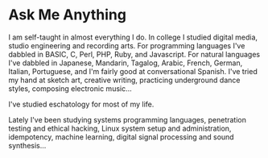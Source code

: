 # Ask Me Anything

I am self-taught in almost everything I do. In college I studied digital media, studio engineering and recording arts. For programming languages I've dabbled in BASIC, C, Perl, PHP, Ruby, and Javascript. For natural languages I've dabbled in Japanese, Mandarin, Tagalog, Arabic, French, German, Italian, Portuguese, and I'm fairly good at conversational Spanish. I've tried my hand at sketch art, creative writing, practicing underground dance styles, composing electronic music...

I've studied eschatology for most of my life.

Lately I've been studying systems programming languages, penetration testing and ethical hacking, Linux system setup and administration, idempotency, machine learning, digital signal processing and sound synthesis...
